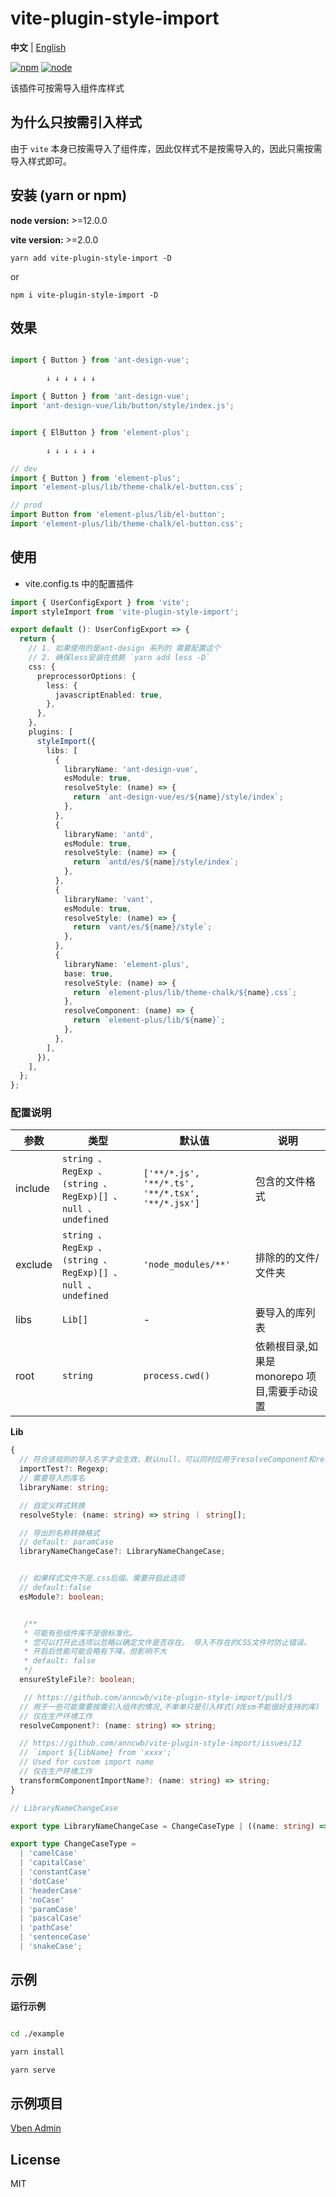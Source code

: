 # vite-plugin-style-import

**中文** | [English](./README.md)

[![npm][npm-img]][npm-url] [![node][node-img]][node-url]

该插件可按需导入组件库样式

## 为什么只按需引入样式

由于 `vite` 本身已按需导入了组件库，因此仅样式不是按需导入的，因此只需按需导入样式即可。

## 安装 (yarn or npm)

**node version:** >=12.0.0

**vite version:** >=2.0.0

```
yarn add vite-plugin-style-import -D
```

or

```
npm i vite-plugin-style-import -D
```

## 效果

```ts

import { Button } from 'ant-design-vue';

        ↓ ↓ ↓ ↓ ↓ ↓

import { Button } from 'ant-design-vue';
import 'ant-design-vue/lib/button/style/index.js';

```

```ts

import { ElButton } from 'element-plus';

        ↓ ↓ ↓ ↓ ↓ ↓

// dev
import { Button } from 'element-plus';
import 'element-plus/lib/theme-chalk/el-button.css`;

// prod
import Button from 'element-plus/lib/el-button';
import 'element-plus/lib/theme-chalk/el-button.css';

```

## 使用

- vite.config.ts 中的配置插件

```ts
import { UserConfigExport } from 'vite';
import styleImport from 'vite-plugin-style-import';

export default (): UserConfigExport => {
  return {
    // 1. 如果使用的是ant-design 系列的 需要配置这个
    // 2. 确保less安装在依赖 `yarn add less -D`
    css: {
      preprocessorOptions: {
        less: {
          javascriptEnabled: true,
        },
      },
    },
    plugins: [
      styleImport({
        libs: [
          {
            libraryName: 'ant-design-vue',
            esModule: true,
            resolveStyle: (name) => {
              return `ant-design-vue/es/${name}/style/index`;
            },
          },
          {
            libraryName: 'antd',
            esModule: true,
            resolveStyle: (name) => {
              return `antd/es/${name}/style/index`;
            },
          },
          {
            libraryName: 'vant',
            esModule: true,
            resolveStyle: (name) => {
              return `vant/es/${name}/style`;
            },
          },
          {
            libraryName: 'element-plus',
            base: true,
            resolveStyle: (name) => {
              return `element-plus/lib/theme-chalk/${name}.css`;
            },
            resolveComponent: (name) => {
              return `element-plus/lib/${name}`;
            },
          },
        ],
      }),
    ],
  };
};
```

### 配置说明

| 参数 | 类型 | 默认值 | 说明 |
| --- | --- | --- | --- |
| include | `string 、 RegExp 、(string 、RegExp)[] 、null 、undefined` | `['**/*.js', '**/*.ts', '**/*.tsx', '**/*.jsx']` | 包含的文件格式 |
| exclude | `string 、RegExp 、 (string 、 RegExp)[] 、 null 、 undefined` | `'node_modules/**'` | 排除的的文件/文件夹 |
| libs | `Lib[]` | - | 要导入的库列表 |
| root | `string` | `process.cwd()` | 依赖根目录,如果是 monorepo 项目,需要手动设置 |

**Lib**

```ts
{
  // 符合该规则的导入名字才会生效，默认null，可以同时应用于resolveComponent和resolveStyle
  importTest?: Regexp;
  // 需要导入的库名
  libraryName: string;

  // 自定义样式转换
  resolveStyle: (name: string) => string ｜ string[];

  // 导出的名称转换格式
  // default: paramCase
  libraryNameChangeCase?: LibraryNameChangeCase;


  // 如果样式文件不是.css后缀。需要开启此选项
  // default:false
  esModule?: boolean;


   /**
   * 可能有些组件库不是很标准化。
   * 您可以打开此选项以忽略以确定文件是否存在。 导入不存在的CSS文件时防止错误。
   * 开启后性能可能会略有下降，但影响不大
   * default: false
   */
  ensureStyleFile?: boolean;

   // https://github.com/anncwb/vite-plugin-style-import/pull/5
  // 用于一些可能需要按需引入组件的情况,不单单只是引入样式(对Esm不能很好支持的库)
  // 仅在生产环境工作
  resolveComponent?: (name: string) => string;

  // https://github.com/anncwb/vite-plugin-style-import/issues/12
  // `import ${libName} from 'xxxx';`
  // Used for custom import name
  // 仅在生产环境工作
  transformComponentImportName?: (name: string) => string;
}

// LibraryNameChangeCase

export type LibraryNameChangeCase = ChangeCaseType | ((name: string) => string);

export type ChangeCaseType =
  | 'camelCase'
  | 'capitalCase'
  | 'constantCase'
  | 'dotCase'
  | 'headerCase'
  | 'noCase'
  | 'paramCase'
  | 'pascalCase'
  | 'pathCase'
  | 'sentenceCase'
  | 'snakeCase';


```

## 示例

**运行示例**

```bash

cd ./example

yarn install

yarn serve

```

## 示例项目

[Vben Admin](https://github.com/anncwb/vue-vben-admin)

## License

MIT

[npm-img]: https://img.shields.io/npm/v/vite-plugin-style-import.svg
[npm-url]: https://npmjs.com/package/vite-plugin-style-import
[node-img]: https://img.shields.io/node/v/vite-plugin-style-import.svg
[node-url]: https://nodejs.org/en/about/releases/
